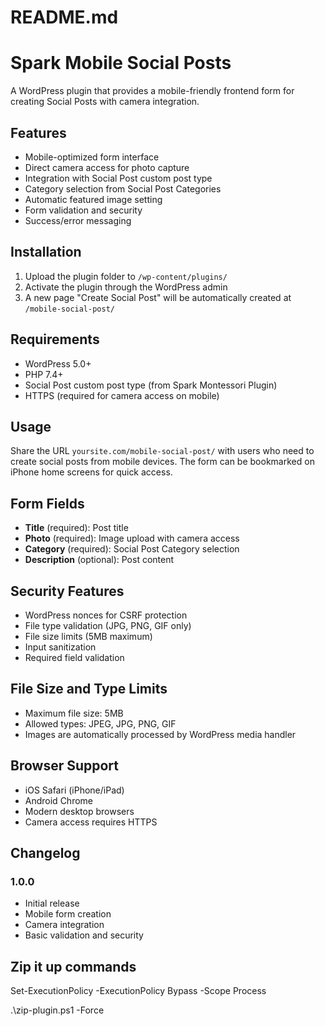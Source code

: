# README.md

# Spark Mobile Social Posts

A WordPress plugin that provides a mobile-friendly frontend form for creating Social Posts with camera integration.

## Features

- Mobile-optimized form interface
- Direct camera access for photo capture
- Integration with Social Post custom post type
- Category selection from Social Post Categories
- Automatic featured image setting
- Form validation and security
- Success/error messaging

## Installation

1. Upload the plugin folder to `/wp-content/plugins/`
2. Activate the plugin through the WordPress admin
3. A new page "Create Social Post" will be automatically created at `/mobile-social-post/`

## Requirements

- WordPress 5.0+
- PHP 7.4+
- Social Post custom post type (from Spark Montessori Plugin)
- HTTPS (required for camera access on mobile)

## Usage

Share the URL `yoursite.com/mobile-social-post/` with users who need to create social posts from mobile devices. The form can be bookmarked on iPhone home screens for quick access.

## Form Fields

- **Title** (required): Post title
- **Photo** (required): Image upload with camera access
- **Category** (required): Social Post Category selection
- **Description** (optional): Post content

## Security Features

- WordPress nonces for CSRF protection
- File type validation (JPG, PNG, GIF only)
- File size limits (5MB maximum)
- Input sanitization
- Required field validation

## File Size and Type Limits

- Maximum file size: 5MB
- Allowed types: JPEG, JPG, PNG, GIF
- Images are automatically processed by WordPress media handler

## Browser Support

- iOS Safari (iPhone/iPad)
- Android Chrome
- Modern desktop browsers
- Camera access requires HTTPS

## Changelog

### 1.0.0

- Initial release
- Mobile form creation
- Camera integration
- Basic validation and security

## Zip it up commands

Set-ExecutionPolicy -ExecutionPolicy Bypass -Scope Process

.\zip-plugin.ps1 -Force
